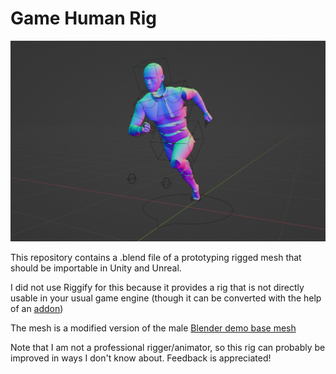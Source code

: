 # Game Human Rig


![showcase](showcase.png)

This repository contains a .blend file of a prototyping rigged mesh that should be importable in Unity and Unreal.

I did not use Riggify for this because it provides a rig that is not directly usable in your usual game engine (though it can be converted with the help of an [addon](https://github.com/pKrime/Expy-Kit))

The mesh is a modified version of the male [Blender demo base mesh](https://www.blender.org/download/demo-files/)

Note that I am not a professional rigger/animator, so this rig can probably be improved in ways I don't know about. Feedback is appreciated!
